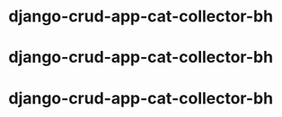 # django-crud-app-cat-collector-bh
# django-crud-app-cat-collector-bh
# django-crud-app-cat-collector-bh
